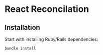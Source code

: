 React Reconcilation
===================

Installation
------------

Start with installing Ruby/Rails dependencies:

```
bundle install
```
